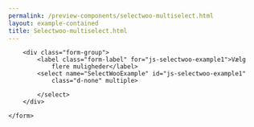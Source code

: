 ```yaml
--- 
permalink: /preview-components/selectwoo-multiselect.html
layout: example-contained 
title: Selectwoo-multiselect.html
---
```

<div class="container">
    <form class="form mb-6">

        <div class="form-group">
            <label class="form-label" for="js-selectwoo-example1">Vælg
                flere muligheder</label>
            <select name="SelectWooExample" id="js-selectwoo-example1"
                class="d-none" multiple>

            </select>
        </div>

    </form>
</div>